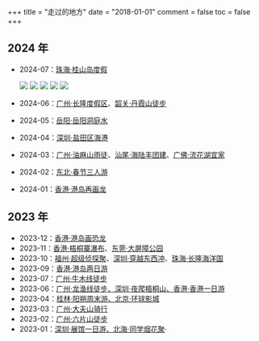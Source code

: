 +++
title = "走过的地方"
date = "2018-01-01"
comment = false
toc = false
+++

## 2024 年

- 2024-07：[珠海·桂山岛度假](https://photos.app.goo.gl/Re1SYKWBbBMqRQNU7)

    ![](https://photos.philohao.com/picimpact/preview/20240713110107_IMG_4163.jpg)
    ![](https://photos.philohao.com/picimpact/preview/20240713181223_IMG_4538.jpg)
    ![](https://photos.philohao.com/picimpact/preview/20240713175732_IMG_4512.jpg)
    ![](https://photos.philohao.com/picimpact/preview/20240713190317_IMG_4602.jpg)
    ![](https://photos.philohao.com/picimpact/preview/20240713193427_IMG_4624.jpg)
- 2024-06：[广州·长隆度假区](https://photos.app.goo.gl/ccJFVfDVNk9FnbGw8)、[韶关·丹霞山徒步](https://photos.app.goo.gl/Jbyt8hRYRKrAUmC3A)
- 2024-05：[岳阳·岳阳洞庭水](https://photos.app.goo.gl/eU6YhVPXHDMQZqRTA)
- 2024-04：[深圳·盐田区海港](https://photos.app.goo.gl/FFcLSaSHMNHugV539)
- 2024-03：[广州·油麻山雨徒](https://photos.app.goo.gl/5EHCnMT7Gz32YbCY9)、[汕尾·海陆丰团建](https://photos.app.goo.gl/1d8GoTmigENYrtCJA)、[广佛·流花湖宜家](https://photos.app.goo.gl/fQyGAHJcwNxWkV2e6)
- 2024-02：[东北·春节三人游](https://photos.app.goo.gl/gE5oHASVkXYPAdCF7)
- 2024-01：[香港·港岛再画龙](https://photos.app.goo.gl/6AkiZPY88iCUuour7)

## 2023 年

- 2023-12：[香港·港岛画恐龙](https://photos.app.goo.gl/89YomMdFTiF49Tgs6)
- 2023-11：[香港·梧桐寨瀑布](https://photos.app.goo.gl/pA1oKYfned4upBaS6)、[东莞·大屏障公园](https://photos.app.goo.gl/GJVtDSqDrA9nE7ii6)
- 2023-10：[福州·超级侦探聚](https://photos.app.goo.gl/gD7e9TEDwrhcknb38)、[深圳·穿越东西冲](https://photos.app.goo.gl/FgPBcvgUUuXYFdjV9)、[珠海·长隆海洋国](https://photos.app.goo.gl/HhY5RXS29ogDPpVc7)
- 2023-09：[香港·港岛两日游](https://photos.app.goo.gl/T96y9uGqzWCPpz4b7)
- 2023-07：[广州·牛木线徒步](/2023/07/2023-07/#徒步牛木线)
- 2023-06：[广州·龙渔线徒步、深圳·夜爬梧桐山、香港·香港一日游](/2023/06/2023-06/#户外运动)
- 2023-04：[桂林·阳朔周末游、北京·环球影城](/2023/04/2023-04/#生活)
- 2023-03：[广州·大夫山骑行](/2023/03/2023-03/#大夫山游记)
- 2023-02：[广州·六片山徒步](/2023/02/2023-02/#六片山游记)
- 2023-01：[深圳·展馆一日游、北海·同学烟花聚](/2023/01/2023-01#生活)·